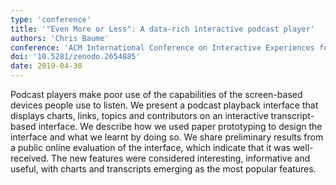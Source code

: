 ```yaml
---
type: 'conference'
title: '"Even More or Less": A data-rich interactive podcast player'
authors: 'Chris Baume'
conference: 'ACM International Conference on Interactive Experiences for Television and Online Video (TVX)'
doi: '10.5281/zenodo.2654885'
date: 2019-04-30
---
```

Podcast players make poor use of the capabilities of the screen-based devices people use to listen. We present a podcast playback interface that displays charts, links, topics and contributors on an interactive transcript-based interface. We describe how we used paper prototyping to design the interface and what we learnt by doing so. We share preliminary results from a public online evaluation of the interface, which indicate that it was well-received. The new features were considered interesting, informative and useful, with charts and transcripts emerging as the most popular features.
